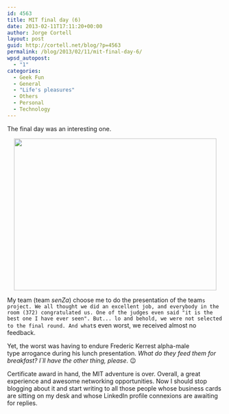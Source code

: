 ```yaml
---
id: 4563
title: MIT final day (6)
date: 2013-02-11T17:11:20+00:00
author: Jorge Cortell
layout: post
guid: http://cortell.net/blog/?p=4563
permalink: /blog/2013/02/11/mit-final-day-6/
wpsd_autopost:
  - "1"
categories:
  - Geek Fun
  - General
  - "Life's pleasures"
  - Others
  - Personal
  - Technology
---
```

The final day was an interesting one.

<p style="text-align: center">
  <img class="aligncenter" alt="" src="https://lh3.googleusercontent.com/-rnuiTZpL_Ss/URlnteXuK3I/AAAAAAAAJKY/CtLWzQIe1mg/s787/IMG-20130131-WA0012.jpg" width="472" height="354" />
</p>

My team (team _senZa_) choose me to do the presentation of the team`s project. We all thought we did an excellent job, and everybody in the room (372) congratulated us. One of the judges even said "it is the best one I have ever seen". But... lo and behold, we were not selected to the final round. And what`s even worst, we received almost no feedback.

Yet, the worst was having to endure Frederic Kerrest alpha-male type arrogance during his lunch presentation. _What do they feed them for breakfast? I`ll have the other thing, please_. 😉

Certificate award in hand, the MIT adventure is over. Overall, a great experience and awesome networking opportunities. Now I should stop blogging about it and start writing to all those people whose business cards are sitting on my desk and whose LinkedIn profile connexions are awaiting for replies.